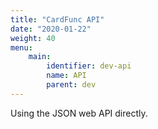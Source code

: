```yaml
---
title: "CardFunc API"
date: "2020-01-22"
weight: 40
menu: 
    main:
        identifier: dev-api
        name: API
        parent: dev
---
```

Using the JSON web API directly.

